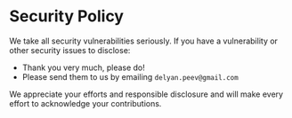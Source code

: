 # Security Policy

We take all security vulnerabilities seriously.
If you have a vulnerability or other security issues to disclose:

- Thank you very much, please do!
- Please send them to us by emailing `delyan.peev@gmail.com`

We appreciate your efforts and responsible disclosure and will make every effort to acknowledge your contributions.
